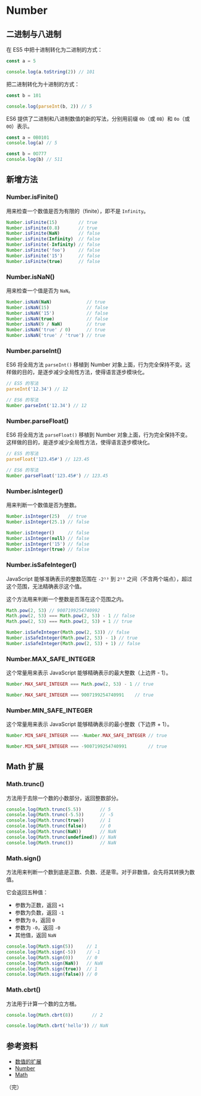 # Number

## 二进制与八进制

在 ES5 中把十进制转化为二进制的方式：

```javascript
const a = 5

console.log(a.toString(2)) // 101
```

把二进制转化为十进制的方式：

```javascript
const b = 101

console.log(parseInt(b, 2)) // 5
```

ES6 提供了二进制和八进制数值的新的写法，分别用前缀 `0b`（或 `0B`）和 `0o`（或 `0O`）表示。

```javascript
const a = 0B0101
console.log(a) // 5

const b = 0O777
console.log(b) // 511
```

## 新增方法

### Number.isFinite()

用来检查一个数值是否为有限的（finite），即不是 `Infinity`。

```javascript
Number.isFinite(15)        // true
Number.isFinite(0.8)       // true
Number.isFinite(NaN)       // false
Number.isFinite(Infinity)  // false
Number.isFinite(-Infinity) // false
Number.isFinite('foo')     // false
Number.isFinite('15')      // false
Number.isFinite(true)      // false
```

### Number.isNaN()

用来检查一个值是否为 `NaN`。

```javascript
Number.isNaN(NaN)             // true
Number.isNaN(15)              // false
Number.isNaN('15')            // false
Number.isNaN(true)            // false
Number.isNaN(9 / NaN)         // true
Number.isNaN('true' / 0)      // true
Number.isNaN('true' / 'true') // true
```

### Number.parseInt()

ES6 将全局方法 `parseInt()` 移植到 Number 对象上面，行为完全保持不变。这样做的目的，是逐步减少全局性方法，使得语言逐步模块化。

```javascript
// ES5 的写法
parseInt('12.34') // 12

// ES6 的写法
Number.parseInt('12.34') // 12
```

### Number.parseFloat()

ES6 将全局方法 `parseFloat()` 移植到 Number 对象上面，行为完全保持不变。这样做的目的，是逐步减少全局性方法，使得语言逐步模块化。

```javascript
// ES5 的写法
parseFloat('123.45#') // 123.45

// ES6 的写法
Number.parseFloat('123.45#') // 123.45
```

### Number.isInteger()

用来判断一个数值是否为整数。

```javascript
Number.isInteger(25)   // true
Number.isInteger(25.1) // false

Number.isInteger()     // false
Number.isInteger(null) // false
Number.isInteger('15') // false
Number.isInteger(true) // false
```

### Number.isSafeInteger()

JavaScript 能够准确表示的整数范围在 `-2⁵³` 到 `2⁵³` 之间（不含两个端点），超过这个范围，无法精确表示这个值。

这个方法用来判断一个整数是否落在这个范围之内。

```javascript
Math.pow(2, 53) // 9007199254740992
Math.pow(2, 53) === Math.pow(2, 53) - 1 // false
Math.pow(2, 53) === Math.pow(2, 53) + 1 // true

Number.isSafeInteger(Math.pow(2, 53)) // false
Number.isSafeInteger(Math.pow(2, 53) - 1) // true
Number.isSafeInteger(Math.pow(2, 53) + 1) // false
```

### Number.MAX_SAFE_INTEGER

这个常量用来表示 JavaScript 能够精确表示的最大整数（上边界 - 1）。

```javascript
Number.MAX_SAFE_INTEGER === Math.pow(2, 53) - 1 // true

Number.MAX_SAFE_INTEGER === 9007199254740991    // true
```

### Number.MIN_SAFE_INTEGER

这个常量用来表示 JavaScript 能够精确表示的最小整数（下边界 + 1）。

```javascript
Number.MIN_SAFE_INTEGER === -Number.MAX_SAFE_INTEGER // true

Number.MIN_SAFE_INTEGER === -9007199254740991        // true
```

## Math 扩展

### Math.trunc()

方法用于去除一个数的小数部分，返回整数部分。

```javascript
console.log(Math.trunc(5.5))       // 5
console.log(Math.trunc(-5.5))      // -5
console.log(Math.trunc(true))      // 1
console.log(Math.trunc(false))     // 0
console.log(Math.trunc(NaN))       // NaN
console.log(Math.trunc(undefined)) // NaN
console.log(Math.trunc())          // NaN
```

### Math.sign()

方法用来判断一个数到底是正数、负数、还是零。对于非数值，会先将其转换为数值。

它会返回五种值：

* 参数为正数，返回 `+1`
* 参数为负数，返回 `-1`
* 参数为 `0`，返回 `0`
* 参数为 `-0`，返回 `-0`
* 其他值，返回 `NaN`

```javascript
console.log(Math.sign(5))     // 1
console.log(Math.sign(-5))    // -1
console.log(Math.sign(0))     // 0
console.log(Math.sign(NaN))   // NaN
console.log(Math.sign(true))  // 1
console.log(Math.sign(false)) // 0
```

### Math.cbrt()

方法用于计算一个数的立方根。

```javascript
console.log(Math.cbrt(8))       // 2

console.log(Math.cbrt('hello')) // NaN
```

## 参考资料

* [数值的扩展](https://es6.ruanyifeng.com/#docs/number)
* [Number](https://developer.mozilla.org/zh-CN/docs/Web/JavaScript/Reference/Global_Objects/Number)
* [Math](https://developer.mozilla.org/zh-CN/docs/Web/JavaScript/Reference/Global_Objects/Math)

（完）
